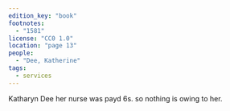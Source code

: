 ```yaml
---
edition_key: "book"
footnotes:
  - "1581"
license: "CC0 1.0"
location: "page 13"
people:
  - "Dee, Katherine"
tags:
  - services
---
```

Katharyn Dee her
nurse was payd 6s. so nothing is owing to her.
